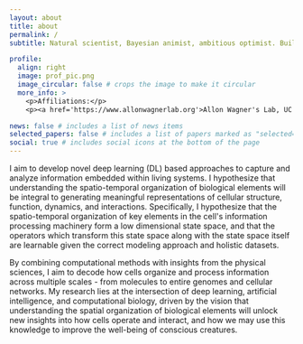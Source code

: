 ```yaml
---
layout: about
title: about
permalink: /
subtitle: Natural scientist, Bayesian animist, ambitious optimist. Building mathematical models of the physical world to answer meaningful questions about our existence. Deep Learning | Biology | Mathematics

profile:
  align: right
  image: prof_pic.png
  image_circular: false # crops the image to make it circular
  more_info: >
    <p>Affiliations:</p>
    <p><a href='https://www.allonwagnerlab.org'>Allon Wagner's Lab, UC Berkeley Computational Biology</a></p>

news: false # includes a list of news items
selected_papers: false # includes a list of papers marked as "selected={true}"
social: true # includes social icons at the bottom of the page
---
```


I aim to develop novel deep learning (DL) based approaches to capture and analyze information embedded within living systems. I hypothesize that understanding the spatio-temporal organization of biological elements will be integral to generating meaningful representations of cellular structure, function, dynamics, and interactions. Specifically, I hypothesize that the spatio-temporal organization of key elements in the cell's information processing machinery form a low dimensional state space, and that the operators which transform this state space along with the state space itself are learnable given the correct modeling approach and holistic datasets.

By combining computational methods with insights from the physical sciences, I aim to decode how cells organize and process information across multiple scales - from molecules to entire genomes and cellular networks. My research lies at the intersection of deep learning, artificial intelligence, and computational biology, driven by the vision that understanding the spatial organization of biological elements will unlock new insights into how cells operate and interact, and how we may use this knowledge to improve the well-being of conscious creatures.

